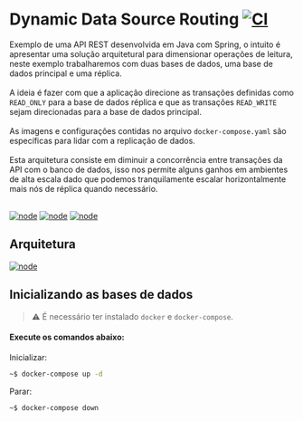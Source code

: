 # Dynamic Data Source Routing        [![CI](https://github.com/jonathanmdr/RoutingDataSource/actions/workflows/maven.yml/badge.svg)](https://github.com/jonathanmdr/RoutingDataSource/actions/workflows/maven.yml)
Exemplo de uma API REST desenvolvida em Java com Spring, o intuito é apresentar uma solução arquitetural para dimensionar operações de leitura, neste exemplo trabalharemos com duas bases de dados, uma base de dados principal e uma réplica.
</br>
</br>
A ideia é fazer com que a aplicação direcione as transações definidas como `READ_ONLY` para a base de dados réplica e que as transações `READ_WRITE` sejam direcionadas para a base de dados principal.
</br>
</br>
As imagens e configurações contidas no arquivo `docker-compose.yaml` são específicas para lidar com a replicação de dados.
</br>
</br>
Esta arquitetura consiste em diminuir a concorrência entre transações da API com o banco de dados, isso nos permite alguns ganhos em ambientes de alta escala dado que podemos tranquilamente escalar horizontalmente mais nós de réplica quando necessário.
</br>
</br>

[![node](https://img.shields.io/badge/AdoptOpenJDK-11.0.11+9-red.svg)](https://adoptopenjdk.net/)
[![node](https://img.shields.io/badge/Spring_Boot-2.5.1-green.svg)](https://spring.io/)
[![node](https://img.shields.io/badge/MySQL-8.0.25-blue.svg)](https://www.mysql.com/)


## Arquitetura
[![node](https://github.com/jonathanmdr/RoutingDataSource/blob/master/docs/replication-databases.png)](https://github.com/jonathanmdr/RoutingDataSource/blob/master)

## Inicializando as bases de dados
> :warning: É necessário ter instalado `docker` e `docker-compose`.

#### Execute os comandos abaixo:

Inicializar:
```sh
~$ docker-compose up -d
```
Parar:
```sh
~$ docker-compose down
```
